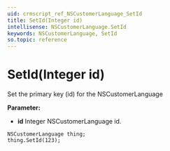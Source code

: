 ```yaml
---
uid: crmscript_ref_NSCustomerLanguage_SetId
title: SetId(Integer id)
intellisense: NSCustomerLanguage.SetId
keywords: NSCustomerLanguage, SetId
so.topic: reference
---
```


# SetId(Integer id)

Set the primary key (id) for the NSCustomerLanguage

**Parameter:** 
 - **id** Integer NSCustomerLanguage id.

```crmscript
NSCustomerLanguage thing;
thing.SetId(123);
```

